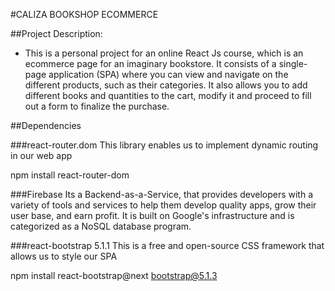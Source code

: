#CALIZA BOOKSHOP ECOMMERCE

##Project Description:

- This is a personal project for an online React Js course, which is an ecommerce page for an imaginary bookstore. It consists of a single-page application (SPA) where you can view and navigate on the different products, such as their categories. It also allows you to add different books and quantities to the cart, modify it and proceed to fill out a form to finalize the purchase.

##Dependencies

###react-router.dom
This library enables us to implement dynamic routing in our web app

npm install react-router-dom

###Firebase
Its a Backend-as-a-Service, that provides developers with a variety of tools and services to help them develop quality apps, grow their user base, and earn profit. It is built on Google's infrastructure and is categorized as a NoSQL database program.

###react-bootstrap 5.1.1
This is a free and open-source CSS framework that allows us to style our SPA

npm install react-bootstrap@next bootstrap@5.1.3


